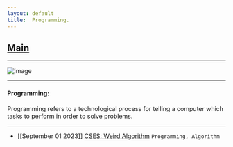 ```yaml
---
layout: default
title:  Programming.
---
```


<h2 class="menu-header" id="index"><a href="../../index.html">Main</a></h2>
<hr>

![image](https://github.com/h4ckyou/h4ckyou.github.io/assets/127159644/e326af19-6043-4025-838e-2e5585938667)


* * *
<h4 class="menu-header" id="programming">Programming:</h4>
Programming refers to a technological process for telling a computer which tasks to perform in order to solve problems.
<hr>

- [[September 01 2023]] [CSES: Weird Algorithm](https://h4ckyou.github.io/posts/programming/cses/Weird%20Algorithm/solution.html) `Programming, Algorithm`
